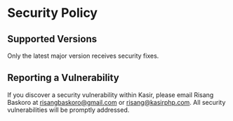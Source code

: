 # Security Policy

## Supported Versions

Only the latest major version receives security fixes.

## Reporting a Vulnerability

If you discover a security vulnerability within Kasir, please email Risang Baskoro at [risangbaskoro@gmail.com](mailto:risangbaskoro@gmail.com) or [risang@kasirphp.com](mailto:risang@kasirphp.com). All security vulnerabilities will be promptly addressed.

